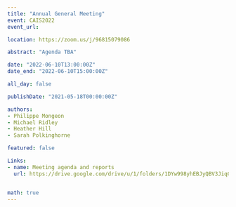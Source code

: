 ```yaml
---
title: "Annual General Meeting"
event: CAIS2022
event_url:

location: https://zoom.us/j/96815079086

abstract: "Agenda TBA"

date: "2022-06-10T13:00:00Z"
date_end: "2022-06-10T15:00:00Z"

all_day: false

publishDate: "2021-05-18T00:00:00Z"

authors:
- Philippe Mongeon
- Michael Ridley
- Heather Hill
- Sarah Polkinghorne

featured: false

Links: 
- name: Meeting agenda and reports
  url: https://drive.google.com/drive/u/1/folders/1DYw998yhEBJyQBV3JiqCEegdwjiRutfH


math: true
---
```

